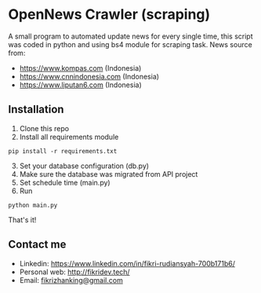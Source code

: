# OpenNews Crawler (scraping)

A small program to automated update news for every single time, this script was coded in python and using bs4 module for scraping task.
News source from:
- https://www.kompas.com (Indonesia)
- https://www.cnnindonesia.com (Indonesia)
- https://www.liputan6.com (Indonesia)

## Installation
1. Clone this repo
2. Install all requirements module
```
pip install -r requirements.txt
```
3. Set your database configuration (db.py)
4. Make sure the database was migrated from API project
5. Set schedule time (main.py)
6. Run
```
python main.py
```
That's it!

## Contact me
- Linkedin: https://www.linkedin.com/in/fikri-rudiansyah-700b171b6/
- Personal web: http://fikridev.tech/
- Email: fikrizhanking@gmail.com